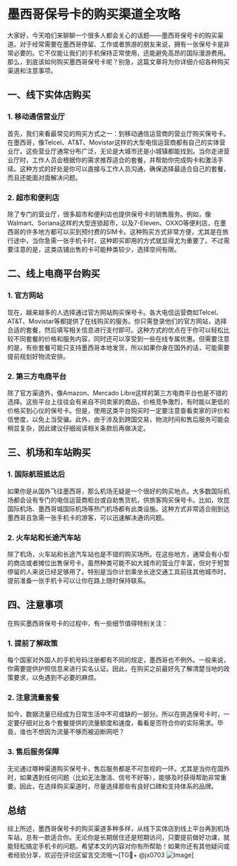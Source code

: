 # 墨西哥保号卡的购买渠道全攻略

大家好，今天咱们来聊聊一个很多人都会关心的话题——墨西哥保号卡的购买渠道。对于经常需要在墨西哥停留、工作或者旅游的朋友来说，拥有一张保号卡是非常必要的。它不仅能让我们的手机保持正常使用，还能避免高昂的国际漫游费用。那么，到底该如何购买墨西哥保号卡呢？别急，这篇文章将为你详细介绍各种购买渠道和注意事项。

## 一、线下实体店购买

### 1. 移动通信营业厅
首先，我们来看最常见的购买方式之一：到移动通信运营商的营业厅购买保号卡。在墨西哥，像Telcel、AT&T、Movistar这样的大型电信运营商都有自己的实体营业厅。这些营业厅通常分布广泛，无论是大城市还是小城镇都能找到。当你走进营业厅时，工作人员会根据你的需求推荐适合的套餐，并帮助你完成购卡和激活手续。这种方式的好处是你可以直接与工作人员沟通，确保选择最适合自己的套餐，而且还能面对面解决问题。

### 2. 超市和便利店
除了专门的营业厅，很多超市和便利店也提供保号卡的销售服务。例如，像Walmart、Soriana这样的大型连锁超市，以及7-Eleven、OXXO等便利店，在墨西哥的许多地方都可以买到预付费的SIM卡。这种购买方式非常方便，尤其是在旅行途中，当你急需一张手机卡时，这种即买即用的方式就显得尤为重要了。不过需要注意的是，这类店铺出售的卡可能种类较少，选择空间有限。

## 二、线上电商平台购买

### 1. 官方网站
现在，越来越多的人选择通过官方网站购买保号卡。各大电信运营商如Telcel、AT&T、Movistar等都提供了在线购买的服务。你只需登录他们的官方网站，选择合适的套餐，然后填写相关信息进行支付即可。这种方式的优点在于你可以轻松比较不同套餐的价格和服务内容，同时还可以享受到一些在线专属优惠。但需要注意的是，有些套餐可能只支持墨西哥本地发货，所以如果你身在国外的话，可能需要提前规划好物流安排。

### 2. 第三方电商平台
除了官方渠道外，像Amazon、Mercado Libre这样的第三方电商平台也是不错的选择。这些平台上往往会有来自不同卖家的商品，价格竞争激烈，有时能以更低的价格买到心仪的保号卡。但是，使用这类平台购买时一定要注意查看卖家的评价和信誉度，以免上当受骗。此外，由于涉及到跨国交易，物流时间和售后服务可能会稍显复杂，因此建议仔细阅读相关条款后再做决定。

## 三、机场和车站购买

### 1. 国际航班抵达后
如果你是从国外飞往墨西哥，那么机场无疑是一个很好的购买地点。大多数国际机场都会设有专门的电信运营商柜台或自助售货机，供旅客购买保号卡。比如，坎昆国际机场、墨西哥城国际机场等热门机场都有此类设施。这种方式非常适合刚到达墨西哥且急需一张手机卡的游客，可以迅速解决通讯问题。

### 2. 火车站和长途汽车站
除了机场，火车站和长途汽车站也是不错的购买场所。在这些地方，通常会有小型的商店或者摊位出售保号卡。虽然种类可能不如大城市的营业厅丰富，但对于短暂停留的人来说已经足够用了。特别是当你计划乘坐长途交通工具前往其他城市时，提前准备一张手机卡可以让你在路上随时保持联系。

## 四、注意事项

在购买墨西哥保号卡的过程中，有一些细节值得特别关注：

### 1. 提前了解政策
每个国家对外国人的手机号码注册都有不同的规定，墨西哥也不例外。一般来说，你需要提供护照信息来进行实名认证。因此，在购买之前最好先了解清楚当地的政策要求，以免遇到不必要的麻烦。

### 2. 注意流量套餐
如今，数据流量已经成为日常生活中不可或缺的一部分。所以在挑选保号卡时，一定要仔细对比各个套餐提供的流量额度和速度，看看是否符合你的实际需求。毕竟，谁也不想因为流量不够而被迫断网吧？

### 3. 售后服务保障
无论通过哪种渠道购买保号卡，售后服务都是不可忽视的一环。尤其是当你在国外时，如果遇到任何问题（比如无法激活、信号不好等），能够及时获得帮助非常重要。因此，在选择购买渠道时，尽量选择那些有良好口碑和支持体系的品牌。

## 总结

综上所述，墨西哥保号卡的购买渠道多种多样，从线下实体店到线上平台再到机场车站，总有一款适合你。无论你是长期居住还是短期访问，只要提前做好功课，就能轻松搞定手机卡的问题。希望本文的内容对你有所帮助！如果你还有其他疑问或者经验分享，欢迎在评论区留言交流哦～[TG💪+ @jx0703 ![Image](https://github.com/user-attachments/assets/dbca1d08-cadb-493c-b0ec-ad6f7a83f270)]